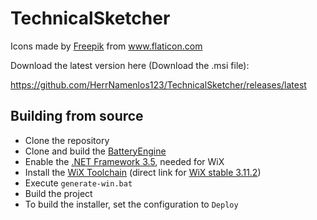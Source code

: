 # TechnicalSketcher

<div>Icons made by <a href="http://www.freepik.com/" title="Freepik">Freepik</a> from <a href="https://www.flaticon.com/" title="Flaticon">www.flaticon.com</a></div> 


Download the latest version here (Download the .msi file): 

https://github.com/HerrNamenlos123/TechnicalSketcher/releases/latest

## Building from source

 - Clone the repository
 - Clone and build the [BatteryEngine](https://github.com/HerrNamenlos123/BatteryEngine)
 - Enable the [.NET Framework 3.5](https://docs.microsoft.com/en-us/dotnet/framework/install/dotnet-35-windows), needed for WiX
 - Install the [WiX Toolchain](https://wixtoolset.org/releases/) (direct link for [WiX stable 3.11.2](https://github.com/wixtoolset/wix3/releases/download/wix3112rtm/wix311.exe))
 - Execute `generate-win.bat`
 - Build the project
 - To build the installer, set the configuration to `Deploy`
